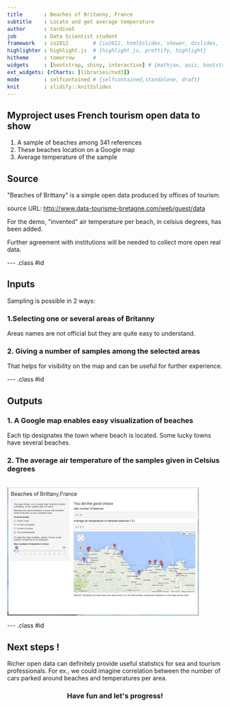 ```yaml
---
title       : Beaches of Britanny, France
subtitle    : Locate and get average temperature
author      : tardive5
job         : Data Scientist student
framework   : io2012        # {io2012, html5slides, shower, dzslides, ...}
highlighter : highlight.js  # {highlight.js, prettify, highlight}
hitheme     : tomorrow      # 
widgets     : [bootstrap, shiny, interactive] # {mathjax, quiz, bootstrap}
ext_widgets: {rCharts: [libraries/nvd3]}
mode        : selfcontained # {selfcontained,standalone, draft}
knit        : slidify::knit2slides
---
```


## Myproject uses French tourism open data to show 

1. A sample of beaches among 341 references 
2. These beaches location on a Google map
3. Average temperature of the sample

## Source

"Beaches of Brittany" is a simple open data produced by offices of tourism.

source URL: http://www.data-tourisme-bretagne.com/web/guest/data

For the demo, "invented" air temperature per beach, in celsius degrees, has been added.

Further agreement with institutions will be needed to collect more open real data.

--- .class #id 

## Inputs

Sampling is possible in 2 ways:

<h3> 1.Selecting one or several areas of Britanny </h3>

Areas names are not official but they are quite easy to understand.

<h3> 2. Giving a number of samples among the selected areas</h3>

That helps for visibility on the map and can be useful for further experience.

--- .class #id 

## Outputs

<h3> 1. A Google map enables easy visualization of beaches </h3> 

Each tip designates the town where beach is located. Some lucky towns have several beaches.

<h3> 2. The average air temperature of the samples given in Celsius degrees </h3>

<br>
<img src="appsimage.jpg" align="middle" alt="A view of myproject apps">

--- .class #id 

## Next steps !
Richer open data can definitely provide useful statistics for sea and tourism professionals.
For ex., we could imagine correlation between the number of cars parked around beaches and temperatures per area. 



<div id = 'extraPlot' class = 'rChart nvd3'></div>
<script type='text/javascript'>
 $(document).ready(function(){
      drawextraPlot()
    });
    function drawextraPlot(){  
      var opts = {
 "dom": "extraPlot",
"width":    800,
"height":    400,
"x": "TEMP",
"y": "NBCAR",
"group": "AREA",
"type": "multiBarChart",
"id": "extraPlot" 
},
        data = [
 {
 "AREA": "South Coast",
"TEMP": 17,
"NBCAR": 277 
},
{
 "AREA": "South Coast",
"TEMP": 17,
"NBCAR": 111 
},
{
 "AREA": "South Coast",
"TEMP": 17,
"NBCAR": 173 
},
{
 "AREA": "South Coast",
"TEMP": 17,
"NBCAR": 88 
},
{
 "AREA": "South Coast",
"TEMP": 17,
"NBCAR": 92 
},
{
 "AREA": "South Coast",
"TEMP": 17,
"NBCAR": 96 
},
{
 "AREA": "South Coast",
"TEMP": 17,
"NBCAR": 344 
},
{
 "AREA": "South Coast",
"TEMP": 17,
"NBCAR": 104 
},
{
 "AREA": "South Coast",
"TEMP": 17,
"NBCAR": 220 
},
{
 "AREA": "South Coast",
"TEMP": 17,
"NBCAR": 196 
},
{
 "AREA": "South Coast",
"TEMP": 17,
"NBCAR": 126 
},
{
 "AREA": "South Coast",
"TEMP": 17,
"NBCAR": 247 
},
{
 "AREA": "South Coast",
"TEMP": 17,
"NBCAR": 289 
},
{
 "AREA": "South Coast",
"TEMP": 17,
"NBCAR": 221 
},
{
 "AREA": "South Coast",
"TEMP": 17,
"NBCAR": 211 
},
{
 "AREA": "South Coast",
"TEMP": 17,
"NBCAR": 219 
},
{
 "AREA": "South Coast",
"TEMP": 17,
"NBCAR": 312 
},
{
 "AREA": "South Coast",
"TEMP": 17,
"NBCAR": 163 
},
{
 "AREA": "The most beautiful",
"TEMP": 17,
"NBCAR": 65 
},
{
 "AREA": "The most beautiful",
"TEMP": 17,
"NBCAR": 234 
},
{
 "AREA": "The most beautiful",
"TEMP": 17,
"NBCAR": 259 
},
{
 "AREA": "The most beautiful",
"TEMP": 17,
"NBCAR": 187 
},
{
 "AREA": "The most beautiful",
"TEMP": 17,
"NBCAR": 295 
},
{
 "AREA": "The most beautiful",
"TEMP": 17,
"NBCAR": 44 
},
{
 "AREA": "The most beautiful",
"TEMP": 17,
"NBCAR": 189 
},
{
 "AREA": "The most beautiful",
"TEMP": 17,
"NBCAR": 235 
},
{
 "AREA": "The most beautiful",
"TEMP": 17,
"NBCAR": 223 
},
{
 "AREA": "The most beautiful",
"TEMP": 17,
"NBCAR": 146 
},
{
 "AREA": "The most beautiful",
"TEMP": 17,
"NBCAR": 94 
},
{
 "AREA": "The most beautiful",
"TEMP": 17,
"NBCAR": 246 
},
{
 "AREA": "The most beautiful",
"TEMP": 17,
"NBCAR": 192 
},
{
 "AREA": "The most beautiful",
"TEMP": 17,
"NBCAR": 156 
},
{
 "AREA": "The most beautiful",
"TEMP": 17,
"NBCAR": 265 
},
{
 "AREA": "In front of Canada",
"TEMP": 17,
"NBCAR": 51 
},
{
 "AREA": "In front of Canada",
"TEMP": 17,
"NBCAR": 255 
},
{
 "AREA": "In front of Canada",
"TEMP": 17,
"NBCAR": 61 
},
{
 "AREA": "In front of Canada",
"TEMP": 17,
"NBCAR": 120 
},
{
 "AREA": "In front of Canada",
"TEMP": 17,
"NBCAR": 72 
},
{
 "AREA": "In front of Canada",
"TEMP": 17,
"NBCAR": 296 
},
{
 "AREA": "In front of Canada",
"TEMP": 17,
"NBCAR": 133 
},
{
 "AREA": "In front of Canada",
"TEMP": 17,
"NBCAR": 202 
},
{
 "AREA": "In front of Canada",
"TEMP": 17,
"NBCAR": 76 
},
{
 "AREA": "In front of Canada",
"TEMP": 17,
"NBCAR": 130 
},
{
 "AREA": "In front of Canada",
"TEMP": 17,
"NBCAR": 298 
},
{
 "AREA": "In front of Canada",
"TEMP": 17,
"NBCAR": 83 
},
{
 "AREA": "In front of Jersey",
"TEMP": 17,
"NBCAR": 142 
},
{
 "AREA": "In front of Jersey",
"TEMP": 17,
"NBCAR": 242 
},
{
 "AREA": "In front of Jersey",
"TEMP": 17,
"NBCAR": 149 
},
{
 "AREA": "South Coast",
"TEMP": 18,
"NBCAR": 258 
},
{
 "AREA": "South Coast",
"TEMP": 18,
"NBCAR": 98 
},
{
 "AREA": "South Coast",
"TEMP": 18,
"NBCAR": 342 
},
{
 "AREA": "South Coast",
"TEMP": 18,
"NBCAR": 323 
},
{
 "AREA": "South Coast",
"TEMP": 18,
"NBCAR": 270 
},
{
 "AREA": "South Coast",
"TEMP": 18,
"NBCAR": 112 
},
{
 "AREA": "South Coast",
"TEMP": 18,
"NBCAR": 231 
},
{
 "AREA": "South Coast",
"TEMP": 18,
"NBCAR": 92 
},
{
 "AREA": "South Coast",
"TEMP": 18,
"NBCAR": 288 
},
{
 "AREA": "South Coast",
"TEMP": 18,
"NBCAR": 162 
},
{
 "AREA": "South Coast",
"TEMP": 18,
"NBCAR": 210 
},
{
 "AREA": "South Coast",
"TEMP": 18,
"NBCAR": 265 
},
{
 "AREA": "South Coast",
"TEMP": 18,
"NBCAR": 238 
},
{
 "AREA": "South Coast",
"TEMP": 18,
"NBCAR": 139 
},
{
 "AREA": "South Coast",
"TEMP": 18,
"NBCAR": 82 
},
{
 "AREA": "South Coast",
"TEMP": 18,
"NBCAR": 262 
},
{
 "AREA": "South Coast",
"TEMP": 18,
"NBCAR": 145 
},
{
 "AREA": "South Coast",
"TEMP": 18,
"NBCAR": 264 
},
{
 "AREA": "The most beautiful",
"TEMP": 18,
"NBCAR": 298 
},
{
 "AREA": "The most beautiful",
"TEMP": 18,
"NBCAR": 63 
},
{
 "AREA": "The most beautiful",
"TEMP": 18,
"NBCAR": 141 
},
{
 "AREA": "The most beautiful",
"TEMP": 18,
"NBCAR": 83 
},
{
 "AREA": "The most beautiful",
"TEMP": 18,
"NBCAR": 72 
},
{
 "AREA": "The most beautiful",
"TEMP": 18,
"NBCAR": 267 
},
{
 "AREA": "The most beautiful",
"TEMP": 18,
"NBCAR": 214 
},
{
 "AREA": "The most beautiful",
"TEMP": 18,
"NBCAR": 44 
},
{
 "AREA": "The most beautiful",
"TEMP": 18,
"NBCAR": 53 
},
{
 "AREA": "The most beautiful",
"TEMP": 18,
"NBCAR": 282 
},
{
 "AREA": "The most beautiful",
"TEMP": 18,
"NBCAR": 75 
},
{
 "AREA": "The most beautiful",
"TEMP": 18,
"NBCAR": 183 
},
{
 "AREA": "The most beautiful",
"TEMP": 18,
"NBCAR": 75 
},
{
 "AREA": "The most beautiful",
"TEMP": 18,
"NBCAR": 135 
},
{
 "AREA": "The most beautiful",
"TEMP": 18,
"NBCAR": 125 
},
{
 "AREA": "The most beautiful",
"TEMP": 18,
"NBCAR": 174 
},
{
 "AREA": "In front of Canada",
"TEMP": 18,
"NBCAR": 292 
},
{
 "AREA": "In front of Canada",
"TEMP": 18,
"NBCAR": 162 
},
{
 "AREA": "In front of Canada",
"TEMP": 18,
"NBCAR": 193 
},
{
 "AREA": "In front of Canada",
"TEMP": 18,
"NBCAR": 88 
},
{
 "AREA": "In front of Canada",
"TEMP": 18,
"NBCAR": 172 
},
{
 "AREA": "In front of Canada",
"TEMP": 18,
"NBCAR": 220 
},
{
 "AREA": "In front of Canada",
"TEMP": 18,
"NBCAR": 136 
},
{
 "AREA": "In front of Canada",
"TEMP": 18,
"NBCAR": 166 
},
{
 "AREA": "In front of Jersey",
"TEMP": 18,
"NBCAR": 213 
},
{
 "AREA": "In front of Jersey",
"TEMP": 18,
"NBCAR": 164 
},
{
 "AREA": "In front of Jersey",
"TEMP": 18,
"NBCAR": 185 
},
{
 "AREA": "In front of Jersey",
"TEMP": 18,
"NBCAR": 53 
},
{
 "AREA": "South Coast",
"TEMP": 19,
"NBCAR": 163 
},
{
 "AREA": "South Coast",
"TEMP": 19,
"NBCAR": 132 
},
{
 "AREA": "South Coast",
"TEMP": 19,
"NBCAR": 124 
},
{
 "AREA": "South Coast",
"TEMP": 19,
"NBCAR": 209 
},
{
 "AREA": "South Coast",
"TEMP": 19,
"NBCAR": 235 
},
{
 "AREA": "South Coast",
"TEMP": 19,
"NBCAR": 135 
},
{
 "AREA": "South Coast",
"TEMP": 19,
"NBCAR": 98 
},
{
 "AREA": "South Coast",
"TEMP": 19,
"NBCAR": 238 
},
{
 "AREA": "South Coast",
"TEMP": 19,
"NBCAR": 110 
},
{
 "AREA": "South Coast",
"TEMP": 19,
"NBCAR": 237 
},
{
 "AREA": "South Coast",
"TEMP": 19,
"NBCAR": 261 
},
{
 "AREA": "South Coast",
"TEMP": 19,
"NBCAR": 287 
},
{
 "AREA": "South Coast",
"TEMP": 19,
"NBCAR": 216 
},
{
 "AREA": "South Coast",
"TEMP": 19,
"NBCAR": 129 
},
{
 "AREA": "South Coast",
"TEMP": 19,
"NBCAR": 155 
},
{
 "AREA": "South Coast",
"TEMP": 19,
"NBCAR": 112 
},
{
 "AREA": "South Coast",
"TEMP": 19,
"NBCAR": 201 
},
{
 "AREA": "South Coast",
"TEMP": 19,
"NBCAR": 263 
},
{
 "AREA": "South Coast",
"TEMP": 19,
"NBCAR": 345 
},
{
 "AREA": "South Coast",
"TEMP": 19,
"NBCAR": 180 
},
{
 "AREA": "The most beautiful",
"TEMP": 19,
"NBCAR": 188 
},
{
 "AREA": "The most beautiful",
"TEMP": 19,
"NBCAR": 143 
},
{
 "AREA": "The most beautiful",
"TEMP": 19,
"NBCAR": 284 
},
{
 "AREA": "The most beautiful",
"TEMP": 19,
"NBCAR": 34 
},
{
 "AREA": "The most beautiful",
"TEMP": 19,
"NBCAR": 197 
},
{
 "AREA": "The most beautiful",
"TEMP": 19,
"NBCAR": 129 
},
{
 "AREA": "The most beautiful",
"TEMP": 19,
"NBCAR": 246 
},
{
 "AREA": "The most beautiful",
"TEMP": 19,
"NBCAR": 259 
},
{
 "AREA": "The most beautiful",
"TEMP": 19,
"NBCAR": 85 
},
{
 "AREA": "The most beautiful",
"TEMP": 19,
"NBCAR": 159 
},
{
 "AREA": "The most beautiful",
"TEMP": 19,
"NBCAR": 139 
},
{
 "AREA": "The most beautiful",
"TEMP": 19,
"NBCAR": 35 
},
{
 "AREA": "The most beautiful",
"TEMP": 19,
"NBCAR": 180 
},
{
 "AREA": "The most beautiful",
"TEMP": 19,
"NBCAR": 84 
},
{
 "AREA": "The most beautiful",
"TEMP": 19,
"NBCAR": 234 
},
{
 "AREA": "The most beautiful",
"TEMP": 19,
"NBCAR": 56 
},
{
 "AREA": "The most beautiful",
"TEMP": 19,
"NBCAR": 30 
},
{
 "AREA": "The most beautiful",
"TEMP": 19,
"NBCAR": 284 
},
{
 "AREA": "The most beautiful",
"TEMP": 19,
"NBCAR": 30 
},
{
 "AREA": "The most beautiful",
"TEMP": 19,
"NBCAR": 277 
},
{
 "AREA": "In front of Canada",
"TEMP": 19,
"NBCAR": 223 
},
{
 "AREA": "In front of Canada",
"TEMP": 19,
"NBCAR": 124 
},
{
 "AREA": "In front of Canada",
"TEMP": 19,
"NBCAR": 222 
},
{
 "AREA": "In front of Canada",
"TEMP": 19,
"NBCAR": 287 
},
{
 "AREA": "In front of Canada",
"TEMP": 19,
"NBCAR": 186 
},
{
 "AREA": "In front of Canada",
"TEMP": 19,
"NBCAR": 32 
},
{
 "AREA": "In front of Canada",
"TEMP": 19,
"NBCAR": 292 
},
{
 "AREA": "In front of Canada",
"TEMP": 19,
"NBCAR": 113 
},
{
 "AREA": "In front of Canada",
"TEMP": 19,
"NBCAR": 284 
},
{
 "AREA": "In front of Canada",
"TEMP": 19,
"NBCAR": 255 
},
{
 "AREA": "In front of Canada",
"TEMP": 19,
"NBCAR": 181 
},
{
 "AREA": "In front of Canada",
"TEMP": 19,
"NBCAR": 80 
},
{
 "AREA": "In front of Canada",
"TEMP": 19,
"NBCAR": 173 
},
{
 "AREA": "In front of Canada",
"TEMP": 19,
"NBCAR": 218 
},
{
 "AREA": "In front of Canada",
"TEMP": 19,
"NBCAR": 133 
},
{
 "AREA": "In front of Canada",
"TEMP": 19,
"NBCAR": 93 
},
{
 "AREA": "In front of Jersey",
"TEMP": 19,
"NBCAR": 142 
},
{
 "AREA": "In front of Jersey",
"TEMP": 19,
"NBCAR": 120 
},
{
 "AREA": "In front of Jersey",
"TEMP": 19,
"NBCAR": 134 
},
{
 "AREA": "In front of Jersey",
"TEMP": 19,
"NBCAR": 203 
},
{
 "AREA": "South Coast",
"TEMP": 20,
"NBCAR": 170 
},
{
 "AREA": "South Coast",
"TEMP": 20,
"NBCAR": 165 
},
{
 "AREA": "South Coast",
"TEMP": 20,
"NBCAR": 125 
},
{
 "AREA": "South Coast",
"TEMP": 20,
"NBCAR": 254 
},
{
 "AREA": "South Coast",
"TEMP": 20,
"NBCAR": 169 
},
{
 "AREA": "South Coast",
"TEMP": 20,
"NBCAR": 137 
},
{
 "AREA": "South Coast",
"TEMP": 20,
"NBCAR": 170 
},
{
 "AREA": "South Coast",
"TEMP": 20,
"NBCAR": 150 
},
{
 "AREA": "South Coast",
"TEMP": 20,
"NBCAR": 184 
},
{
 "AREA": "South Coast",
"TEMP": 20,
"NBCAR": 135 
},
{
 "AREA": "South Coast",
"TEMP": 20,
"NBCAR": 234 
},
{
 "AREA": "South Coast",
"TEMP": 20,
"NBCAR": 90 
},
{
 "AREA": "South Coast",
"TEMP": 20,
"NBCAR": 249 
},
{
 "AREA": "South Coast",
"TEMP": 20,
"NBCAR": 214 
},
{
 "AREA": "South Coast",
"TEMP": 20,
"NBCAR": 116 
},
{
 "AREA": "South Coast",
"TEMP": 20,
"NBCAR": 299 
},
{
 "AREA": "South Coast",
"TEMP": 20,
"NBCAR": 272 
},
{
 "AREA": "South Coast",
"TEMP": 20,
"NBCAR": 162 
},
{
 "AREA": "South Coast",
"TEMP": 20,
"NBCAR": 255 
},
{
 "AREA": "South Coast",
"TEMP": 20,
"NBCAR": 273 
},
{
 "AREA": "South Coast",
"TEMP": 20,
"NBCAR": 278 
},
{
 "AREA": "South Coast",
"TEMP": 20,
"NBCAR": 262 
},
{
 "AREA": "The most beautiful",
"TEMP": 20,
"NBCAR": 218 
},
{
 "AREA": "The most beautiful",
"TEMP": 20,
"NBCAR": 181 
},
{
 "AREA": "The most beautiful",
"TEMP": 20,
"NBCAR": 38 
},
{
 "AREA": "The most beautiful",
"TEMP": 20,
"NBCAR": 238 
},
{
 "AREA": "The most beautiful",
"TEMP": 20,
"NBCAR": 98 
},
{
 "AREA": "The most beautiful",
"TEMP": 20,
"NBCAR": 203 
},
{
 "AREA": "The most beautiful",
"TEMP": 20,
"NBCAR": 31 
},
{
 "AREA": "The most beautiful",
"TEMP": 20,
"NBCAR": 265 
},
{
 "AREA": "The most beautiful",
"TEMP": 20,
"NBCAR": 42 
},
{
 "AREA": "The most beautiful",
"TEMP": 20,
"NBCAR": 232 
},
{
 "AREA": "The most beautiful",
"TEMP": 20,
"NBCAR": 279 
},
{
 "AREA": "The most beautiful",
"TEMP": 20,
"NBCAR": 295 
},
{
 "AREA": "The most beautiful",
"TEMP": 20,
"NBCAR": 219 
},
{
 "AREA": "The most beautiful",
"TEMP": 20,
"NBCAR": 147 
},
{
 "AREA": "The most beautiful",
"TEMP": 20,
"NBCAR": 112 
},
{
 "AREA": "In front of Canada",
"TEMP": 20,
"NBCAR": 95 
},
{
 "AREA": "In front of Canada",
"TEMP": 20,
"NBCAR": 36 
},
{
 "AREA": "In front of Canada",
"TEMP": 20,
"NBCAR": 149 
},
{
 "AREA": "In front of Canada",
"TEMP": 20,
"NBCAR": 289 
},
{
 "AREA": "In front of Canada",
"TEMP": 20,
"NBCAR": 243 
},
{
 "AREA": "In front of Canada",
"TEMP": 20,
"NBCAR": 80 
},
{
 "AREA": "In front of Canada",
"TEMP": 20,
"NBCAR": 220 
},
{
 "AREA": "In front of Canada",
"TEMP": 20,
"NBCAR": 33 
},
{
 "AREA": "In front of Canada",
"TEMP": 20,
"NBCAR": 103 
},
{
 "AREA": "In front of Canada",
"TEMP": 20,
"NBCAR": 191 
},
{
 "AREA": "In front of Jersey",
"TEMP": 20,
"NBCAR": 56 
},
{
 "AREA": "In front of Jersey",
"TEMP": 20,
"NBCAR": 64 
},
{
 "AREA": "In front of Jersey",
"TEMP": 20,
"NBCAR": 130 
},
{
 "AREA": "In front of Jersey",
"TEMP": 20,
"NBCAR": 78 
},
{
 "AREA": "In front of Jersey",
"TEMP": 20,
"NBCAR": 209 
},
{
 "AREA": "South Coast",
"TEMP": 21,
"NBCAR": 328 
},
{
 "AREA": "South Coast",
"TEMP": 21,
"NBCAR": 446 
},
{
 "AREA": "South Coast",
"TEMP": 21,
"NBCAR": 336 
},
{
 "AREA": "South Coast",
"TEMP": 21,
"NBCAR": 400 
},
{
 "AREA": "South Coast",
"TEMP": 21,
"NBCAR": 292 
},
{
 "AREA": "South Coast",
"TEMP": 21,
"NBCAR": 334 
},
{
 "AREA": "South Coast",
"TEMP": 21,
"NBCAR": 327 
},
{
 "AREA": "South Coast",
"TEMP": 21,
"NBCAR": 336 
},
{
 "AREA": "South Coast",
"TEMP": 21,
"NBCAR": 265 
},
{
 "AREA": "South Coast",
"TEMP": 21,
"NBCAR": 353 
},
{
 "AREA": "South Coast",
"TEMP": 21,
"NBCAR": 483 
},
{
 "AREA": "South Coast",
"TEMP": 21,
"NBCAR": 218 
},
{
 "AREA": "South Coast",
"TEMP": 21,
"NBCAR": 541 
},
{
 "AREA": "South Coast",
"TEMP": 21,
"NBCAR": 379 
},
{
 "AREA": "South Coast",
"TEMP": 21,
"NBCAR": 481 
},
{
 "AREA": "South Coast",
"TEMP": 21,
"NBCAR": 242 
},
{
 "AREA": "South Coast",
"TEMP": 21,
"NBCAR": 215 
},
{
 "AREA": "South Coast",
"TEMP": 21,
"NBCAR": 477 
},
{
 "AREA": "The most beautiful",
"TEMP": 21,
"NBCAR": 166 
},
{
 "AREA": "The most beautiful",
"TEMP": 21,
"NBCAR": 498 
},
{
 "AREA": "The most beautiful",
"TEMP": 21,
"NBCAR": 491 
},
{
 "AREA": "The most beautiful",
"TEMP": 21,
"NBCAR": 477 
},
{
 "AREA": "The most beautiful",
"TEMP": 21,
"NBCAR": 320 
},
{
 "AREA": "The most beautiful",
"TEMP": 21,
"NBCAR": 332 
},
{
 "AREA": "The most beautiful",
"TEMP": 21,
"NBCAR": 311 
},
{
 "AREA": "The most beautiful",
"TEMP": 21,
"NBCAR": 487 
},
{
 "AREA": "The most beautiful",
"TEMP": 21,
"NBCAR": 302 
},
{
 "AREA": "The most beautiful",
"TEMP": 21,
"NBCAR": 478 
},
{
 "AREA": "The most beautiful",
"TEMP": 21,
"NBCAR": 475 
},
{
 "AREA": "The most beautiful",
"TEMP": 21,
"NBCAR": 359 
},
{
 "AREA": "The most beautiful",
"TEMP": 21,
"NBCAR": 376 
},
{
 "AREA": "The most beautiful",
"TEMP": 21,
"NBCAR": 395 
},
{
 "AREA": "In front of Canada",
"TEMP": 21,
"NBCAR": 441 
},
{
 "AREA": "In front of Canada",
"TEMP": 21,
"NBCAR": 451 
},
{
 "AREA": "In front of Canada",
"TEMP": 21,
"NBCAR": 146 
},
{
 "AREA": "In front of Canada",
"TEMP": 21,
"NBCAR": 485 
},
{
 "AREA": "In front of Canada",
"TEMP": 21,
"NBCAR": 247 
},
{
 "AREA": "In front of Canada",
"TEMP": 21,
"NBCAR": 446 
},
{
 "AREA": "In front of Canada",
"TEMP": 21,
"NBCAR": 342 
},
{
 "AREA": "In front of Canada",
"TEMP": 21,
"NBCAR": 495 
},
{
 "AREA": "In front of Canada",
"TEMP": 21,
"NBCAR": 251 
},
{
 "AREA": "In front of Canada",
"TEMP": 21,
"NBCAR": 434 
},
{
 "AREA": "In front of Jersey",
"TEMP": 21,
"NBCAR": 455 
},
{
 "AREA": "In front of Jersey",
"TEMP": 21,
"NBCAR": 213 
},
{
 "AREA": "In front of Jersey",
"TEMP": 21,
"NBCAR": 455 
},
{
 "AREA": "South Coast",
"TEMP": 22,
"NBCAR": 435 
},
{
 "AREA": "South Coast",
"TEMP": 22,
"NBCAR": 395 
},
{
 "AREA": "South Coast",
"TEMP": 22,
"NBCAR": 456 
},
{
 "AREA": "South Coast",
"TEMP": 22,
"NBCAR": 286 
},
{
 "AREA": "South Coast",
"TEMP": 22,
"NBCAR": 352 
},
{
 "AREA": "South Coast",
"TEMP": 22,
"NBCAR": 511 
},
{
 "AREA": "South Coast",
"TEMP": 22,
"NBCAR": 356 
},
{
 "AREA": "South Coast",
"TEMP": 22,
"NBCAR": 509 
},
{
 "AREA": "South Coast",
"TEMP": 22,
"NBCAR": 389 
},
{
 "AREA": "South Coast",
"TEMP": 22,
"NBCAR": 404 
},
{
 "AREA": "South Coast",
"TEMP": 22,
"NBCAR": 349 
},
{
 "AREA": "South Coast",
"TEMP": 22,
"NBCAR": 225 
},
{
 "AREA": "South Coast",
"TEMP": 22,
"NBCAR": 271 
},
{
 "AREA": "South Coast",
"TEMP": 22,
"NBCAR": 458 
},
{
 "AREA": "The most beautiful",
"TEMP": 22,
"NBCAR": 339 
},
{
 "AREA": "The most beautiful",
"TEMP": 22,
"NBCAR": 249 
},
{
 "AREA": "The most beautiful",
"TEMP": 22,
"NBCAR": 293 
},
{
 "AREA": "The most beautiful",
"TEMP": 22,
"NBCAR": 429 
},
{
 "AREA": "The most beautiful",
"TEMP": 22,
"NBCAR": 313 
},
{
 "AREA": "The most beautiful",
"TEMP": 22,
"NBCAR": 116 
},
{
 "AREA": "The most beautiful",
"TEMP": 22,
"NBCAR": 321 
},
{
 "AREA": "The most beautiful",
"TEMP": 22,
"NBCAR": 160 
},
{
 "AREA": "In front of Canada",
"TEMP": 22,
"NBCAR": 338 
},
{
 "AREA": "In front of Canada",
"TEMP": 22,
"NBCAR": 192 
},
{
 "AREA": "In front of Canada",
"TEMP": 22,
"NBCAR": 245 
},
{
 "AREA": "In front of Canada",
"TEMP": 22,
"NBCAR": 353 
},
{
 "AREA": "In front of Canada",
"TEMP": 22,
"NBCAR": 224 
},
{
 "AREA": "In front of Canada",
"TEMP": 22,
"NBCAR": 128 
},
{
 "AREA": "In front of Canada",
"TEMP": 22,
"NBCAR": 288 
},
{
 "AREA": "In front of Canada",
"TEMP": 22,
"NBCAR": 319 
},
{
 "AREA": "In front of Canada",
"TEMP": 22,
"NBCAR": 316 
},
{
 "AREA": "In front of Canada",
"TEMP": 22,
"NBCAR": 152 
},
{
 "AREA": "In front of Jersey",
"TEMP": 22,
"NBCAR": 335 
},
{
 "AREA": "In front of Jersey",
"TEMP": 22,
"NBCAR": 200 
},
{
 "AREA": "In front of Jersey",
"TEMP": 22,
"NBCAR": 429 
},
{
 "AREA": "In front of Jersey",
"TEMP": 22,
"NBCAR": 166 
},
{
 "AREA": "In front of Jersey",
"TEMP": 22,
"NBCAR": 463 
},
{
 "AREA": "South Coast",
"TEMP": 23,
"NBCAR": 195 
},
{
 "AREA": "South Coast",
"TEMP": 23,
"NBCAR": 444 
},
{
 "AREA": "South Coast",
"TEMP": 23,
"NBCAR": 258 
},
{
 "AREA": "South Coast",
"TEMP": 23,
"NBCAR": 349 
},
{
 "AREA": "South Coast",
"TEMP": 23,
"NBCAR": 470 
},
{
 "AREA": "South Coast",
"TEMP": 23,
"NBCAR": 363 
},
{
 "AREA": "South Coast",
"TEMP": 23,
"NBCAR": 531 
},
{
 "AREA": "South Coast",
"TEMP": 23,
"NBCAR": 515 
},
{
 "AREA": "South Coast",
"TEMP": 23,
"NBCAR": 304 
},
{
 "AREA": "South Coast",
"TEMP": 23,
"NBCAR": 290 
},
{
 "AREA": "South Coast",
"TEMP": 23,
"NBCAR": 231 
},
{
 "AREA": "South Coast",
"TEMP": 23,
"NBCAR": 167 
},
{
 "AREA": "South Coast",
"TEMP": 23,
"NBCAR": 540 
},
{
 "AREA": "South Coast",
"TEMP": 23,
"NBCAR": 438 
},
{
 "AREA": "South Coast",
"TEMP": 23,
"NBCAR": 526 
},
{
 "AREA": "South Coast",
"TEMP": 23,
"NBCAR": 170 
},
{
 "AREA": "South Coast",
"TEMP": 23,
"NBCAR": 550 
},
{
 "AREA": "South Coast",
"TEMP": 23,
"NBCAR": 366 
},
{
 "AREA": "South Coast",
"TEMP": 23,
"NBCAR": 164 
},
{
 "AREA": "South Coast",
"TEMP": 23,
"NBCAR": 328 
},
{
 "AREA": "The most beautiful",
"TEMP": 23,
"NBCAR": 357 
},
{
 "AREA": "The most beautiful",
"TEMP": 23,
"NBCAR": 250 
},
{
 "AREA": "The most beautiful",
"TEMP": 23,
"NBCAR": 295 
},
{
 "AREA": "The most beautiful",
"TEMP": 23,
"NBCAR": 450 
},
{
 "AREA": "The most beautiful",
"TEMP": 23,
"NBCAR": 436 
},
{
 "AREA": "The most beautiful",
"TEMP": 23,
"NBCAR": 295 
},
{
 "AREA": "The most beautiful",
"TEMP": 23,
"NBCAR": 400 
},
{
 "AREA": "The most beautiful",
"TEMP": 23,
"NBCAR": 400 
},
{
 "AREA": "The most beautiful",
"TEMP": 23,
"NBCAR": 448 
},
{
 "AREA": "The most beautiful",
"TEMP": 23,
"NBCAR": 380 
},
{
 "AREA": "The most beautiful",
"TEMP": 23,
"NBCAR": 355 
},
{
 "AREA": "The most beautiful",
"TEMP": 23,
"NBCAR": 112 
},
{
 "AREA": "The most beautiful",
"TEMP": 23,
"NBCAR": 364 
},
{
 "AREA": "The most beautiful",
"TEMP": 23,
"NBCAR": 124 
},
{
 "AREA": "The most beautiful",
"TEMP": 23,
"NBCAR": 377 
},
{
 "AREA": "The most beautiful",
"TEMP": 23,
"NBCAR": 278 
},
{
 "AREA": "The most beautiful",
"TEMP": 23,
"NBCAR": 399 
},
{
 "AREA": "The most beautiful",
"TEMP": 23,
"NBCAR": 262 
},
{
 "AREA": "The most beautiful",
"TEMP": 23,
"NBCAR": 312 
},
{
 "AREA": "In front of Canada",
"TEMP": 23,
"NBCAR": 416 
},
{
 "AREA": "In front of Canada",
"TEMP": 23,
"NBCAR": 117 
},
{
 "AREA": "In front of Canada",
"TEMP": 23,
"NBCAR": 210 
},
{
 "AREA": "In front of Canada",
"TEMP": 23,
"NBCAR": 146 
},
{
 "AREA": "In front of Canada",
"TEMP": 23,
"NBCAR": 479 
},
{
 "AREA": "In front of Canada",
"TEMP": 23,
"NBCAR": 182 
},
{
 "AREA": "In front of Canada",
"TEMP": 23,
"NBCAR": 438 
},
{
 "AREA": "In front of Canada",
"TEMP": 23,
"NBCAR": 253 
},
{
 "AREA": "In front of Canada",
"TEMP": 23,
"NBCAR": 445 
},
{
 "AREA": "In front of Canada",
"TEMP": 23,
"NBCAR": 212 
},
{
 "AREA": "In front of Canada",
"TEMP": 23,
"NBCAR": 226 
},
{
 "AREA": "In front of Canada",
"TEMP": 23,
"NBCAR": 227 
},
{
 "AREA": "In front of Canada",
"TEMP": 23,
"NBCAR": 263 
},
{
 "AREA": "In front of Canada",
"TEMP": 23,
"NBCAR": 166 
} 
]
  
      if(!(opts.type==="pieChart" || opts.type==="sparklinePlus" || opts.type==="bulletChart")) {
        var data = d3.nest()
          .key(function(d){
            //return opts.group === undefined ? 'main' : d[opts.group]
            //instead of main would think a better default is opts.x
            return opts.group === undefined ? opts.y : d[opts.group];
          })
          .entries(data);
      }
      
      if (opts.disabled != undefined){
        data.map(function(d, i){
          d.disabled = opts.disabled[i]
        })
      }
      
      nv.addGraph(function() {
        var chart = nv.models[opts.type]()
          .width(opts.width)
          .height(opts.height)
          
        if (opts.type != "bulletChart"){
          chart
            .x(function(d) { return d[opts.x] })
            .y(function(d) { return d[opts.y] })
        }
          
         
        chart
  .reduceXTicks(false)
  .showControls(false)
          
        chart.xAxis
  .axisLabel("Temperature (Celsius degrees)")

        
        
        
      
       d3.select("#" + opts.id)
        .append('svg')
        .datum(data)
        .transition().duration(500)
        .call(chart);

       nv.utils.windowResize(chart.update);
       return chart;
      });
    };
</script>

<h3 align="center"> Have fun and let's progress! </h3>
